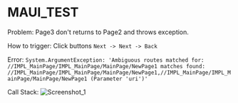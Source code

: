 # MAUI_TEST

Problem: 
Page3 don't returns to Page2 and throws exception.

How to trigger:
Click buttons `Next -> Next -> Back`

Error:
`System.ArgumentException: 'Ambiguous routes matched for: //IMPL_MainPage/IMPL_MainPage/MainPage/NewPage1 matches found: //IMPL_MainPage/IMPL_MainPage/MainPage/NewPage1,//IMPL_MainPage/IMPL_MainPage/MainPage/NewPage1 (Parameter 'uri')'`

Call Stack:
![Screenshot_1](https://github.com/nick4real/MAUI_TEST/assets/67540024/fc4075f0-b50c-473b-bdcf-2879a5eb1443)
